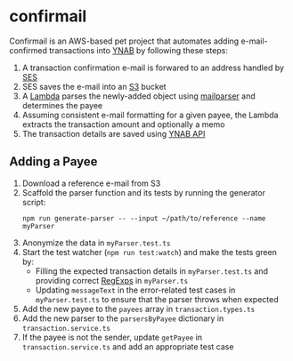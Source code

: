 # confirmail

Confirmail is an AWS-based pet project that automates adding e-mail-confirmed transactions into [YNAB](https://www.youneedabudget.com) by following these steps:

1. A transaction confirmation e-mail is forwared to an address handled by [SES](https://aws.amazon.com/ses)
2. SES saves the e-mail into an [S3](https://aws.amazon.com/s3) bucket
3. A [Lambda](https://aws.amazon.com/lambda) parses the newly-added object using [mailparser](https://www.npmjs.com/package/mailparser) and determines the payee
4. Assuming consistent e-mail formatting for a given payee, the Lambda extracts the transaction amount and optionally a memo
5. The transaction details are saved using [YNAB API](https://api.youneedabudget.com/)

## Adding a Payee

1. Download a reference e-mail from S3
2. Scaffold the parser function and its tests by running the generator script:
    ```
    npm run generate-parser -- --input ~/path/to/reference --name myParser
    ```
3. Anonymize the data in `myParser.test.ts`
4. Start the test watcher (`npm run test:watch`) and make the tests green by:
   - Filling the expected transaction details in `myParser.test.ts` and providing correct [RegExps](https://developer.mozilla.org/en-US/docs/Web/JavaScript/Reference/Global_Objects/RegExp) in `myParser.ts`
   - Updating `messageText` in the error-related test cases in `myParser.test.ts` to ensure that the parser throws when expected
7. Add the new payee to the `payees` array in `transaction.types.ts`
8. Add the new parser to the `parsersByPayee` dictionary in `transaction.service.ts`
9. If the payee is not the sender, update `getPayee` in `transaction.service.ts` and add an appropriate test case

